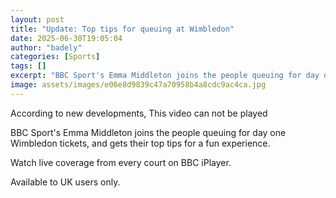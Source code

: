 ```yaml
---
layout: post
title: "Update: Top tips for queuing at Wimbledon"
date: 2025-06-30T19:05:04
author: "badely"
categories: [Sports]
tags: []
excerpt: "BBC Sport's Emma Middleton joins the people queuing for day one Wimbledon tickets, and gets their top tips for a fun experience."
image: assets/images/e06e8d9839c47a70958b4a8cdc9ac4ca.jpg
---
```


According to new developments, This video can not be played

BBC Sport's Emma Middleton joins the people queuing for day one Wimbledon tickets, and gets their top tips for a fun experience.

Watch live coverage from every court on BBC iPlayer.

Available to UK users only.

